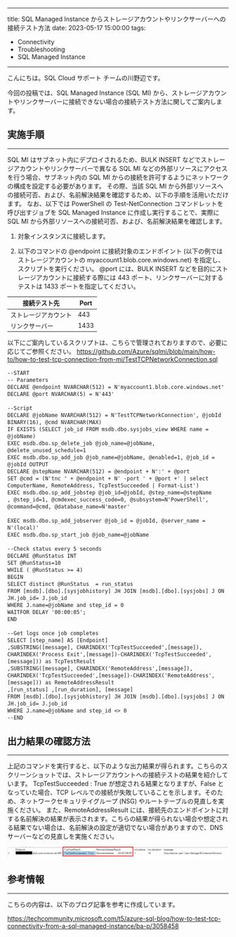 
---
title: SQL Managed Instance からストレージアカウントやリンクサーバーへの接続テスト方法
date: 2023-05-17 15:00:00
tags:
  - Connectivity
  - Troubleshooting
  - SQL Managed Instance
---

こんにちは。SQL Cloud サポート チームの川野辺です。

今回の投稿では、SQL Managed Instance (SQL MI) から、ストレージアカウントやリンクサーバーに接続できない場合の接続テスト方法に関してご案内します。

<!-- more -->

## 実施手順
---

SQL MI はサブネット内にデプロイされるため、BULK INSERT などでストレージアカウントやリンクサーバーで異なる SQL MI などの外部リソースにアクセスを行う場合、サブネット内の SQL MI からの接続を許可するようにネットワークの構成を設定する必要があります。
その際、当該 SQL MI から外部リソースへの接続可否、および、名前解決結果を確認するため、以下の手順を活用いただけます。
なお、以下では PowerShell の Test-NetConnection コマンドレットを呼び出すジョブを SQL Managed Instance に作成し実行することで、実際に SQL MI から外部リソースへの接続可否、および、名前解決結果を確認します。

1. 対象インスタンスに接続します。

2. 以下のコマンドの @endpoint に接続対象のエンドポイント (以下の例ではストレージアカウントの myaccount1.blob.core.windows.net) を指定し、スクリプトを実行ください。
@port には、BULK INSERT などを目的にストレージアカウントに接続する際には 443 ポート、リンクサーバーに対するテストは 1433 ポートを指定してください。

| 接続テスト先          | Port  |
| ------------------- | ----|
| ストレージアカウント   | 443   |
| リンクサーバー        | 1433  |

以下にご案内しているスクリプトは、こちらで管理されておりますので、必要に応じてご参照ください。
https://github.com/Azure/sqlmi/blob/main/how-to/how-to-test-tcp-connection-from-mi/TestTCPNetworkConnection.sql

```CMD
--START
-- Parameters
DECLARE @endpoint NVARCHAR(512) = N'myaccount1.blob.core.windows.net'
DECLARE @port NVARCHAR(5) = N'443'

--Script
DECLARE @jobName NVARCHAR(512) = N'TestTCPNetworkConnection', @jobId BINARY(16), @cmd NVARCHAR(MAX)
IF EXISTS (SELECT job_id FROM msdb.dbo.sysjobs_view WHERE name = @jobName)
EXEC msdb.dbo.sp_delete_job @job_name=@jobName, @delete_unused_schedule=1
EXEC msdb.dbo.sp_add_job @job_name=@jobName, @enabled=1, @job_id = @jobId OUTPUT
DECLARE @stepName NVARCHAR(512) = @endpoint + N':' + @port
SET @cmd = (N'tnc ' + @endpoint + N' -port ' + @port +' | select ComputerName, RemoteAddress, TcpTestSucceeded | Format-List')
EXEC msdb.dbo.sp_add_jobstep @job_id=@jobId, @step_name=@stepName
, @step_id=1, @cmdexec_success_code=0, @subsystem=N'PowerShell', @command=@cmd, @database_name=N'master'

EXEC msdb.dbo.sp_add_jobserver @job_id = @jobId, @server_name = N'(local)'
EXEC msdb.dbo.sp_start_job @job_name=@jobName

--Check status every 5 seconds
DECLARE @RunStatus INT 
SET @RunStatus=10
WHILE ( @RunStatus >= 4)
BEGIN
SELECT distinct @RunStatus  = run_status
FROM [msdb].[dbo].[sysjobhistory] JH JOIN [msdb].[dbo].[sysjobs] J ON JH.job_id= J.job_id 
WHERE J.name=@jobName and step_id = 0
WAITFOR DELAY '00:00:05'; 
END

--Get logs once job completes
SELECT [step_name] AS [Endpoint]
,SUBSTRING([message], CHARINDEX('TcpTestSucceeded',[message]), CHARINDEX('Process Exit',[message])-CHARINDEX('TcpTestSucceeded',[message])) as TcpTestResult
,SUBSTRING([message], CHARINDEX('RemoteAddress',[message]), CHARINDEX('TcpTestSucceeded',[message])-CHARINDEX('RemoteAddress',[message])) as RemoteAddressResult
,[run_status] ,[run_duration], [message]
FROM [msdb].[dbo].[sysjobhistory] JH JOIN [msdb].[dbo].[sysjobs] J ON JH.job_id= J.job_id
WHERE J.name=@jobName and step_id <> 0
--END
```

## 出力結果の確認方法
---

上記のコマンドを実行すると、以下のような出力結果が得られます。こちらのスクリーンショットでは、ストレージアカウントへの接続テストの結果を紹介しています。
TcpTestSucceeded : True が想定される結果となりますが、False となっていた場合、TCP レベルでの接続が失敗していることを示します。そのため、ネットワークセキュリテイグループ (NSG) やルートテーブルの見直しを実施ください。
また、RemoteAddressResult には、接続先のエンドポイントに対する名前解決の結果が表示されます。こちらの結果が得られない場合や想定される結果でない場合は、名前解決の設定が適切でない場合がありますので、DNS サーバーなどの見直しを実施ください。

![](./mi-tcp-connectivity-test/image001.png)


## 参考情報
---

こちらの内容は、以下のブログ記事を参考に作成しています。

https://techcommunity.microsoft.com/t5/azure-sql-blog/how-to-test-tcp-connectivity-from-a-sql-managed-instance/ba-p/3058458
